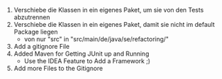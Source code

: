 1. Verschiebe die Klassen in ein eigenes Paket, um sie von den Tests abzutrennen
2. Verschiebe die Klassen in ein eigenes Paket, damit sie nicht im default Package liegen    
    - von nur "src" in "src/main/de/java/se/refactoring/"
3. Add a gitignore File
4. Added Maven for Getting JUnit up and Running
   - Use the IDEA Feature to Add a Framework ;)
5. Add more Files to the Gitignore
